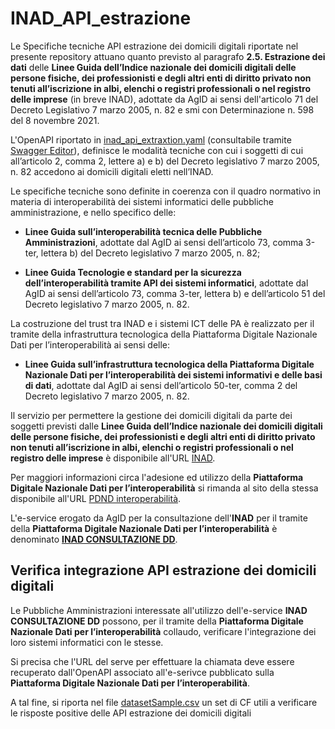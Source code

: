 # INAD_API_estrazione

Le Specifiche tecniche API estrazione dei domicili digitali riportate 
nel presente repository attuano quanto previsto al paragrafo **2.5. 
Estrazione dei dati** delle **Linee Guida dell’Indice nazionale dei 
domicili digitali delle persone fisiche, dei professionisti e degli 
altri enti di diritto privato non tenuti all’iscrizione in albi, elenchi 
o registri professionali o nel registro delle imprese** (in breve INAD), 
adottate da AgID ai sensi dell'articolo 71 del Decreto Legislativo 7 
marzo 2005, n. 82 e smi con Determinazione n. 598 del 8 novembre 2021. 

L\'OpenAPI riportato in [inad_api_extraxtion.yaml](https://github.com/AgID/INAD_API_Extraction/blob/main/inad_api_extraxtion.yaml) 
(consultabile tramite [Swagger Editor](https://editor.swagger.io/?url=https://raw.githubusercontent.com/AgID/INAD_API_Extraction/main/inad_api_extraxtion.yaml)), 
definisce le modalità tecniche con cui i soggetti di cui all’articolo 2, comma 2, 
lettere a) e b) del Decreto legislativo 7 marzo 2005, n. 82 accedono ai domicili 
digitali eletti nell’INAD.

Le specifiche tecniche sono definite in coerenza con il quadro normativo 
in materia di interoperabilità dei sistemi informatici delle pubbliche 
amministrazione, e nello specifico delle:

- **Linee Guida sull’interoperabilità tecnica delle Pubbliche Amministrazioni**, 
  adottate dal AgID ai sensi dell’articolo 73, comma 3-ter, lettera b) 
  del Decreto legislativo 7 marzo 2005, n. 82;

- **Linee Guida Tecnologie e standard per la sicurezza dell’interoperabilità tramite API dei sistemi informatici**, 
  adottate dal AgID ai sensi dell’articolo 73, comma 3-ter, lettera b) 
  e dell’articolo 51 del Decreto legislativo 7 marzo 2005, n. 82.

La costruzione del trust tra INAD e i sistemi ICT delle PA è realizzato 
per il tramite della infrastruttura tecnologica della Piattaforma Digitale
Nazionale Dati per l’interoperabilità ai sensi delle:

- **Linee Guida sull’infrastruttura tecnologica della Piattaforma Digitale Nazionale Dati per l’interoperabilità dei sistemi informativi e delle basi di dati**, 
  adottate dal AgID ai sensi dell’articolo 50-ter, comma 2 del Decreto 
  legislativo 7 marzo 2005, n. 82.

Il servizio per permettere la gestione dei domicili digitali da parte dei soggetti previsti dalle 
**Linee Guida dell’Indice nazionale dei domicili digitali delle persone fisiche, dei professionisti e degli 
altri enti di diritto privato non tenuti all’iscrizione in albi, elenchi o registri professionali o nel registro delle imprese** 
è disponibile all'URL [INAD](https://domiciliodigitale.gov.it/).

Per maggiori informazioni circa l'adesione ed utilizzo della **Piattaforma Digitale Nazionale 
Dati per l’interoperabilità** si rimanda al sito della stessa disponibile all'URL [PDND interoperabilità](https://www.interop.pagopa.it/).

L'e-service erogato da AgID per la consultazione dell'**INAD** per il tramite della **Piattaforma Digitale Nazionale 
Dati per l’interoperabilità** è denominato [**INAD CONSULTAZIONE DD**](https://www.interop.pagopa.it/catalogo/2d97cffc-27cb-4705-a21d-9e1084aec9e3/).

## Verifica integrazione API estrazione dei domicili digitali

Le Pubbliche Amministrazioni interessate all'utilizzo dell'e-service **INAD CONSULTAZIONE DD** possono, per il tramite della **Piattaforma Digitale Nazionale 
Dati per l’interoperabilità** collaudo, verificare l'integrazione dei loro sistemi informatici con le stesse. 

Si precisa che l'URL del serve per effettuare la chiamata deve essere recuperato dall'OpenAPI associato all'e-serivce pubblicato sulla **Piattaforma Digitale Nazionale 
Dati per l’interoperabilità**.

A tal fine, si riporta nel file [datasetSample.csv](datasetSample.csv) un set di CF utili a verificare le risposte positive delle API estrazione dei domicili digitali



